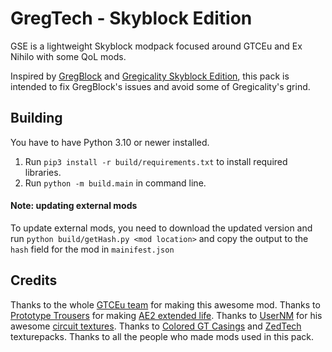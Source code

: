 # GregTech - Skyblock Edition

GSE is a lightweight Skyblock modpack focused around GTCEu and Ex Nihilo with some QoL mods.

Inspired by [GregBlock](https://www.curseforge.com/minecraft/modpacks/gregblock) and [Gregicality Skyblock Edition](https://www.curseforge.com/minecraft/modpacks/gregicality-skyblock-edition), this pack is intended to fix GregBlock's issues and avoid some of Gregicality's grind.

## Building

You have to have Python 3.10 or newer installed.

1. Run `pip3 install -r build/requirements.txt` to install required libraries.
2. Run `python -m build.main` in command line.

#### Note: updating external mods

To update external mods, you need to download the updated version and run `python build/getHash.py <mod location>`
and copy the output to the `hash` field for the mod in `mainifest.json`

## Credits

Thanks to the whole [GTCEu team](https://github.com/GregTechCEu) for making this awesome mod.
Thanks to [Prototype Trousers](https://github.com/PrototypeTrousers) for making [AE2 extended life](https://github.com/PrototypeTrousers/Applied-Energistics-2).
Thanks to [UserNM](https://github.com/Usernm0) for his awesome [circuit textures](https://github.com/Usernm0/Gregtech-5-Circuits-32x32-Usernm).
Thanks to [Colored GT Casings](https://www.curseforge.com/minecraft/texture-packs/colored-gt-casings) and [ZedTech](https://www.curseforge.com/minecraft/texture-packs/zedtech) texturepacks.
Thanks to all the people who made mods used in this pack.
